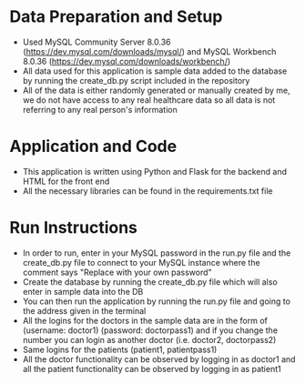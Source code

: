 # Data Preparation and Setup
- Used MySQL Community Server 8.0.36 (https://dev.mysql.com/downloads/mysql/) and MySQL Workbench 8.0.36 (https://dev.mysql.com/downloads/workbench/)
- All data used for this application is sample data added to the database by running the create_db.py script included in the repository
- All of the data is either randomly generated or manually created by me, we do not have access to any real healthcare data so all data is not referring to any real person's information

# Application and Code
- This application is written using Python and Flask for the backend and HTML for the front end
- All the necessary libraries can be found in the requirements.txt file

# Run Instructions
- In order to run, enter in your MySQL password in the run.py file and the create_db.py file to connect to your MySQL instance where the comment says "Replace with your own password"
- Create the database by running the create_db.py file which will also enter in sample data into the DB
- You can then run the application by running the run.py file and going to the address given in the terminal
- All the logins for the doctors in the sample data are in the form of (username: doctor1) (password: doctorpass1) and if you change the number you can login as another doctor (i.e. doctor2, doctorpass2)
- Same logins for the patients (patient1, patientpass1)
- All the doctor functionality can be observed by logging in as doctor1 and all the patient functionality can be observed by logging in as patient1
